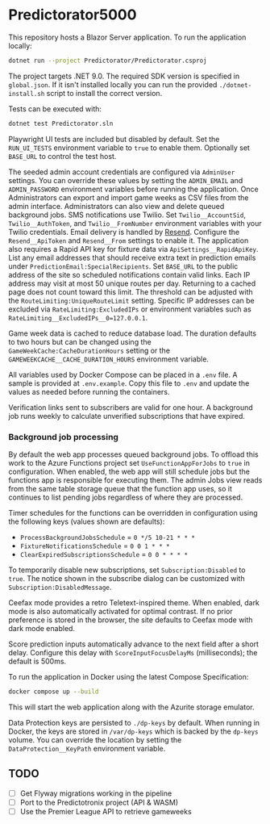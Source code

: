 # Predictorator5000

This repository hosts a Blazor Server application. To run the application locally:

```bash
dotnet run --project Predictorator/Predictorator.csproj
```

The project targets .NET 9.0. The required SDK version is specified in
`global.json`. If it isn't installed locally you can run the provided
`./dotnet-install.sh` script to install the correct version.

Tests can be executed with:

```bash
dotnet test Predictorator.sln
```

Playwright UI tests are included but disabled by default. Set the
`RUN_UI_TESTS` environment variable to `true` to enable them. Optionally
set `BASE_URL` to control the test host.

The seeded admin account credentials are configured via `AdminUser` settings.
You can override these values by setting the `ADMIN_EMAIL` and
`ADMIN_PASSWORD` environment variables before running the application. Once
Administrators can export and import game weeks as CSV files from the admin
interface. Administrators can also view and delete queued background jobs.
SMS notifications use Twilio. Set `Twilio__AccountSid`, `Twilio__AuthToken`, and
`Twilio__FromNumber` environment variables with your Twilio credentials.
Email delivery is handled by [Resend](https://resend.com). Configure the
`Resend__ApiToken` and `Resend__From` settings to enable it.
The application also requires a Rapid API key for fixture data via
`ApiSettings__RapidApiKey`.
List any email addresses that should receive extra text in prediction emails under
`PredictionEmail:SpecialRecipients`.
Set `BASE_URL` to the public address of the site so scheduled notifications
contain valid links.
Each IP address may visit at most 50 unique routes per day. Returning to a cached
page does not count toward this limit. The threshold can be adjusted with the
`RouteLimiting:UniqueRouteLimit` setting. Specific IP addresses can be excluded
via `RateLimiting:ExcludedIPs` or environment variables such as
`RateLimiting__ExcludedIPs__0=127.0.0.1`.

Game week data is cached to reduce database load. The duration defaults to two
hours but can be changed using the `GameWeekCache:CacheDurationHours` setting or
the `GAMEWEEKCACHE__CACHE_DURATION_HOURS` environment variable.

All variables used by Docker Compose can be placed in a `.env` file. A sample
is provided at `.env.example`. Copy this file to `.env` and update the values
as needed before running the containers.

Verification links sent to subscribers are valid for one hour. A background job
runs weekly to calculate unverified subscriptions that have expired.

### Background job processing

By default the web app processes queued background jobs. To offload this work
to the Azure Functions project set `UseFunctionAppForJobs` to `true` in
configuration. When enabled, the web app will still schedule jobs but the
functions app is responsible for executing them. The admin Jobs view reads
from the same table storage queue that the function app uses, so it continues
to list pending jobs regardless of where they are processed.

Timer schedules for the functions can be overridden in configuration using the
following keys (values shown are defaults):

- `ProcessBackgroundJobsSchedule` = `0 */5 10-21 * * *`
- `FixtureNotificationsSchedule` = `0 0 1 * * *`
- `ClearExpiredSubscriptionsSchedule` = `0 0 * * * *`

To temporarily disable new subscriptions, set `Subscription:Disabled` to `true`.
The notice shown in the subscribe dialog can be customized with
`Subscription:DisabledMessage`.

Ceefax mode provides a retro Teletext-inspired theme. When enabled, dark mode is
also automatically activated for optimal contrast. If no prior preference is
stored in the browser, the site defaults to Ceefax mode with dark mode enabled.

Score prediction inputs automatically advance to the next field after a short
delay. Configure this delay with `ScoreInputFocusDelayMs` (milliseconds); the
default is 500ms.

To run the application in Docker using the latest Compose Specification:

```bash
docker compose up --build
```

This will start the web application along with the Azurite storage emulator.

Data Protection keys are persisted to `./dp-keys` by default. When running in Docker,
the keys are stored in `/var/dp-keys` which is backed by the `dp-keys` volume.
You can override the location by setting the `DataProtection__KeyPath` environment
variable.


## TODO

- [ ] Get Flyway migrations working in the pipeline
- [ ] Port to the Predictotronix project (API & WASM)
- [ ] Use the Premier League API to retrieve gameweeks
